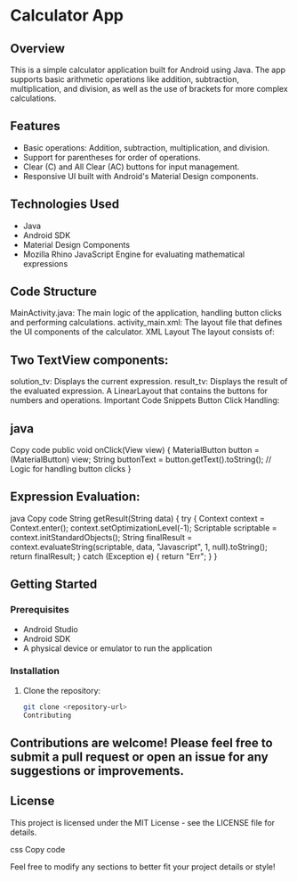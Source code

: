 # Calculator App

## Overview

This is a simple calculator application built for Android using Java. The app supports basic arithmetic operations like addition, subtraction, multiplication, and division, as well as the use of brackets for more complex calculations.

## Features

- Basic operations: Addition, subtraction, multiplication, and division.
- Support for parentheses for order of operations.
- Clear (C) and All Clear (AC) buttons for input management.
- Responsive UI built with Android's Material Design components.

## Technologies Used

- Java
- Android SDK
- Material Design Components
- Mozilla Rhino JavaScript Engine for evaluating mathematical expressions

## Code Structure
MainActivity.java: The main logic of the application, handling button clicks and performing calculations.
activity_main.xml: The layout file that defines the UI components of the calculator.
XML Layout
The layout consists of:

## Two TextView components:
solution_tv: Displays the current expression.
result_tv: Displays the result of the evaluated expression.
A LinearLayout that contains the buttons for numbers and operations.
Important Code Snippets
Button Click Handling:

## java
Copy code
public void onClick(View view) {
    MaterialButton button = (MaterialButton) view;
    String buttonText = button.getText().toString();
    // Logic for handling button clicks
}
## Expression Evaluation:

java
Copy code
String getResult(String data) {
    try {
        Context context = Context.enter();
        context.setOptimizationLevel(-1);
        Scriptable scriptable = context.initStandardObjects();
        String finalResult = context.evaluateString(scriptable, data, "Javascript", 1, null).toString();
        return finalResult;
    } catch (Exception e) {
        return "Err";
    }
}
## Getting Started

### Prerequisites

- Android Studio
- Android SDK
- A physical device or emulator to run the application

### Installation

1. Clone the repository:
   ```bash
   git clone <repository-url>
   Contributing
## Contributions are welcome! Please feel free to submit a pull request or open an issue for any suggestions or improvements.

## License
This project is licensed under the MIT License - see the LICENSE file for details.

css
Copy code

Feel free to modify any sections to better fit your project details or style!

